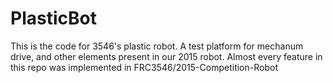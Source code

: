 # PlasticBot
This is the code for 3546's plastic robot. A test platform for mechanum drive, and other elements present in our 2015 robot. Almost every feature in this repo was implemented in FRC3546/2015-Competition-Robot
